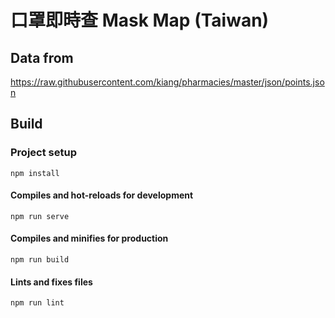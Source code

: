 # 口罩即時查 Mask Map (Taiwan)

## Data from

https://raw.githubusercontent.com/kiang/pharmacies/master/json/points.json

## Build

### Project setup

```
npm install
```

#### Compiles and hot-reloads for development

```
npm run serve
```

#### Compiles and minifies for production

```
npm run build
```

#### Lints and fixes files

```
npm run lint
```

